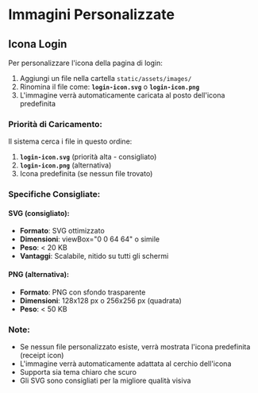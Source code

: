 # Immagini Personalizzate

## Icona Login

Per personalizzare l'icona della pagina di login:

1. Aggiungi un file nella cartella `static/assets/images/`
2. Rinomina il file come: **`login-icon.svg`** o **`login-icon.png`**
3. L'immagine verrà automaticamente caricata al posto dell'icona predefinita

### Priorità di Caricamento:
Il sistema cerca i file in questo ordine:
1. **`login-icon.svg`** (priorità alta - consigliato)
2. **`login-icon.png`** (alternativa)
3. Icona predefinita (se nessun file trovato)

### Specifiche Consigliate:

#### SVG (consigliato):
- **Formato**: SVG ottimizzato
- **Dimensioni**: viewBox="0 0 64 64" o simile
- **Peso**: < 20 KB
- **Vantaggi**: Scalabile, nitido su tutti gli schermi

#### PNG (alternativa):
- **Formato**: PNG con sfondo trasparente
- **Dimensioni**: 128x128 px o 256x256 px (quadrata)
- **Peso**: < 50 KB

### Note:
- Se nessun file personalizzato esiste, verrà mostrata l'icona predefinita (receipt icon)
- L'immagine verrà automaticamente adattata al cerchio dell'icona
- Supporta sia tema chiaro che scuro
- Gli SVG sono consigliati per la migliore qualità visiva
